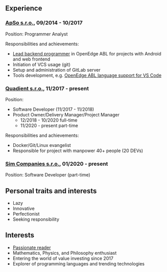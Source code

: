 ## Experience
### [ApSo s.r.o.](https://www.apso.cz/), 09/2014 - 10/2017
Position: Programmer Analyst

Responsibilities and achievements:
 - [Lead backend programmer](https://en.wikipedia.org/wiki/Lead_programmer) in OpenEdge ABL for projects with Android and web frontend
 - Initiation of VCS usage (git)
 - Setup and administration of GitLab server
 - Tools development, e.g. [OpenEdge ABL language support for VS Code](https://marketplace.visualstudio.com/items?itemName=zvg.vscode-oeabl)

### [Quadient s.r.o.](https://www.quadient.com/), 11/2017 - present
Position:
 - Software Developer (11/2017 - 11/2018)
 - Product Owner/Delivery Manager/Project Manager
   - 12/2018 - 10/2020 full-time
   - 11/2020 - present part-time

Responsibilities and achievements:
 - Docker/Git/Linux evangelist
 - Responsible for project with manpower 40+ people (20 DEVs)

### [Sim Companies s.r.o.](https://www.simcompanies.com/), 01/2020 - present
Position: Software Developer (part-time)

## Personal traits and interests
 - Lazy
 - Innovative
 - Perfectionist
 - Seeking responsibility

## Interests
 - [Passionate reader](https://www.goodreads.com/user/show/54880174-v-clav-sobotka)
 - Mathematics, Physics, and Philosophy enthusiast
 - Entering the world of value investing since 2017
 - Explorer of programming languages and trending technologies
